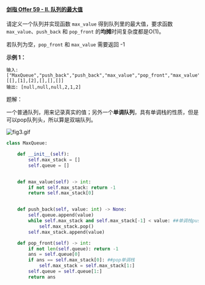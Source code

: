 #### [剑指 Offer 59 - II. 队列的最大值](https://leetcode-cn.com/problems/dui-lie-de-zui-da-zhi-lcof/)

请定义一个队列并实现函数 `max_value` 得到队列里的最大值，要求函数`max_value`、`push_back` 和 `pop_front` 的**均摊**时间复杂度都是O(1)。

若队列为空，`pop_front` 和 `max_value` 需要返回 -1

**示例 1：**

```
输入: 
["MaxQueue","push_back","push_back","max_value","pop_front","max_value"]
[[],[1],[2],[],[],[]]
输出: [null,null,null,2,1,2]
```

题解：

一个普通队列，用来记录真实的值；另外一个**单调队列**，具有单调栈的性质，但是可以pop队列头，所以算是双端队列。

![fig3.gif](https://pic.leetcode-cn.com/9d038fc9bca6db656f81853d49caccae358a5630589df304fc24d8999777df98-fig3.gif)



```python
class MaxQueue:

    def __init__(self):
        self.max_stack = []
        self.queue = []


    def max_value(self) -> int:
        if not self.max_stack: return -1
        return self.max_stack[0]


    def push_back(self, value: int) -> None:
        self.queue.append(value)
        while self.max_stack and self.max_stack[-1] < value: ##单调栈push
            self.max_stack.pop()
        self.max_stack.append(value)

    def pop_front(self) -> int:
        if not len(self.queue): return -1
        ans = self.queue[0]
        if ans == self.max_stack[0]: ##pop单调栈
            self.max_stack = self.max_stack[1:]
        self.queue = self.queue[1:]
        return ans
```


